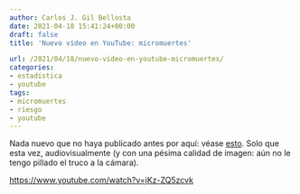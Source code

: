 ```yaml
---
author: Carlos J. Gil Bellosta
date: 2021-04-18 15:41:24+00:00
draft: false
title: 'Nuevo vídeo en YouTube: micromuertes'

url: /2021/04/18/nuevo-video-en-youtube-micromuertes/
categories:
- estadística
- youtube
tags:
- micromuertes
- riesgo
- youtube
---
```





Nada nuevo que no haya publicado antes por aquí: véase [esto](https://www.datanalytics.com/?s=micromuertes). Solo que esta vez, audiovisualmente (y con una pésima calidad de imagen: aún no le tengo pillado el truco a la cámara).








https://www.youtube.com/watch?v=jKz-ZQ5zcvk




